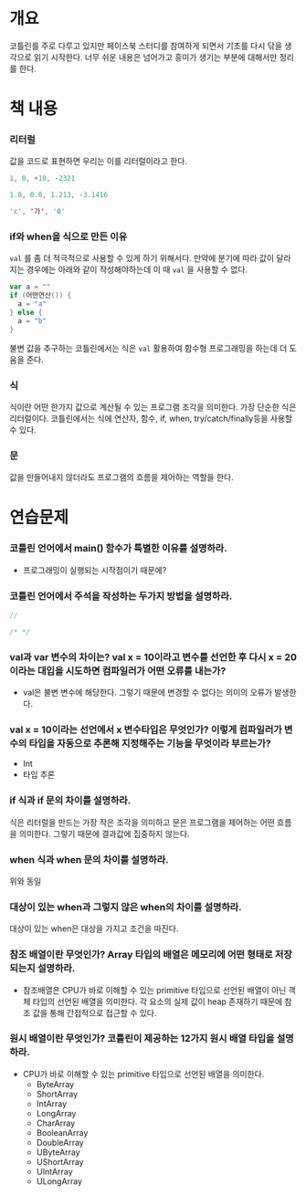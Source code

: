 # 개요

코틀린를 주로 다루고 있지만 페이스북 스터디를 참여하게 되면서 기초를 다시 닦을 생각으로 읽기 시작한다. 너무 쉬운 내용은 넘어가고 흥미가 생기는 부분에 대해서만 정리를 한다.

# 책 내용

### 리터럴

값을 코드로 표현하면 우리는 이를 리터럴이라고 한다.

```kotlin
1, 0, +10, -2321

1.0, 0.0, 1.213, -3.1416

'c', '가', '0'
```

### if와 when을 식으로 만든 이유

`val` 를 좀 더 적극적으로 사용할 수 있게 하기 위해서다. 만약에 분기에 따라 값이 달라지는 경우에는 아래와 같이 작성해야하는데 이 때  `val` 을 사용할 수 없다.

```kotlin
var a = ""
if (어떤연산()) {
  a = "a"
} else {
  a = "b"
}
```

불변 값을 추구하는 코틀린에서는 식은 `val`  활용하여 함수형 프로그래밍을 하는데 더 도움을 준다.

### 식

식이란 어떤 한가지 값으로 계산될 수 있는 프로그램 조각을 의미한다. 가장 단순한 식은 리터럴이다. 코틀린에서는 식에 연산자, 함수, if, when, try/catch/finally등을 사용할 수 있다.

### 문

값을 만들어내지 않더라도 프로그램의 흐름을 제어하는 역할을 한다.

# 연습문제

### 코틀린 언어에서 main() 함수가 특별한 이유를 설명하라.

- 프로그래밍이 실행되는 시작점이기 때문에?

### 코틀린 언어에서 주석을 작성하는 두가지 방법을 설명하라.

```kotlin
//

/* */
```

### val과 var 변수의 차이는? val x = 10이라고 변수를 선언한 후 다시 x = 20이라는 대입을 시도하면 컴파일러가 어떤 오류를 내는가?

- val은 불변 변수에 해당한다. 그렇기 때문에 변경할 수 없다는 의미의 오류가 발생한다.

### val x = 10이라는 선언에서 x 변수타입은 무엇인가? 이렇게 컴파일러가 변수의 타입을 자동으로 추론해 지정해주는 기능을 무엇이라 부르는가?

- Int
- 타입 추론

### if 식과 if 문의 차이를 설명하라.

식은 리터럴을 만드는 가장 작은 조각을 의미하고 문은 프로그램을 제어하는 어떤 흐름을 의미한다. 그렇기 때문에 결과값에 집중하지 않는다.

### when 식과 when 문의 차이를 설명하라.

위와 동일

### 대상이 있는 when과 그렇지 않은 when의 차이를 설명하라.

대상이 있는 when은 대상을 가지고 조건을 따진다.

### 참조 배열이란 무엇인가? Array<String> 타입의 배열은 메모리에 어떤 형태로 저장되는지 설명하라.

- 참조배열은 CPU가 바로 이해할 수 있는 primitive 타입으로 선언된 배열이 아닌 객체 타입의 선언된 배열을 의미한다. 각 요소의 실제 값이 heap 존재하기 때문에 참조 값을 통해 간접적으로 접근할 수 있다.

### 원시 배열이란 무엇인가? 코틀린이 제공하는 12가지 원시 배열 타입을 설명하라.

- CPU가 바로 이해할 수 있는 primitive 타입으로 선언된 배열을 의미한다.
    - ByteArray
    - ShortArray
    - IntArray
    - LongArray
    - CharArray
    - BooleanArray
    - DoubleArray
    - UByteArray
    - UShortArray
    - UIntArray
    - ULongArray